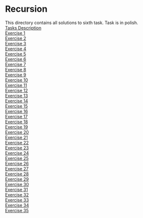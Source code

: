 # Recursion
This directory contains all solutions to sixth task. Task is in polish.  
<a href="https://github.com/LucasJezap/WDI/tree/master/6.%20Recursion/cw_06-07.pdf"> Tasks Description  
<a href="https://github.com/LucasJezap/WDI/tree/master/6.%20Recursion/Ćw6_1.cpp"> Exercise 1  
<a href="https://github.com/LucasJezap/WDI/tree/master/6.%20Recursion/Ćw6_2.cpp"> Exercise 2  
<a href="https://github.com/LucasJezap/WDI/tree/master/6.%20Recursion/Ćw6_3.cpp"> Exercise 3  
<a href="https://github.com/LucasJezap/WDI/tree/master/6.%20Recursion/Ćw6_4.cpp"> Exercise 4  
<a href="https://github.com/LucasJezap/WDI/tree/master/6.%20Recursion/Ćw6_5.cpp"> Exercise 5  
<a href="https://github.com/LucasJezap/WDI/tree/master/6.%20Recursion/Ćw6_6.cpp"> Exercise 6  
<a href="https://github.com/LucasJezap/WDI/tree/master/6.%20Recursions/Ćw6_7.cpp"> Exercise 7  
<a href="https://github.com/LucasJezap/WDI/tree/master/6.%20Recursion/Ćw6_8.cpp"> Exercise 8  
<a href="https://github.com/LucasJezap/WDI/tree/master/6.%20Recursion/Ćw6_9.cpp"> Exercise 9  
<a href="https://github.com/LucasJezap/WDI/tree/master/6.%20Recursion/Ćw6_10.cpp"> Exercise 10  
<a href="https://github.com/LucasJezap/WDI/tree/master/6.%20Recursion/Ćw6_11.cpp"> Exercise 11  
<a href="https://github.com/LucasJezap/WDI/tree/master/6.%20Recursion/Ćw6_12.cpp"> Exercise 12  
<a href="https://github.com/LucasJezap/WDI/tree/master/6.%20Recursion/Ćw6_13.cpp"> Exercise 13  
<a href="https://github.com/LucasJezap/WDI/tree/master/6.%20Recursion/Ćw6_14.cpp"> Exercise 14  
<a href="https://github.com/LucasJezap/WDI/tree/master/6.%20Recursion/Ćw6_15.cpp"> Exercise 15  
<a href="https://github.com/LucasJezap/WDI/tree/master/6.%20Recursion/Ćw6_16.cpp"> Exercise 16  
<a href="https://github.com/LucasJezap/WDI/tree/master/6.%20Recursion/Ćw6_17.cpp"> Exercise 17  
<a href="https://github.com/LucasJezap/WDI/tree/master/6.%20Recursion/Ćw6_18.cpp"> Exercise 18  
<a href="https://github.com/LucasJezap/WDI/tree/master/6.%20Recursion/Ćw6_19.cpp"> Exercise 19  
<a href="https://github.com/LucasJezap/WDI/tree/master/6.%20Recursions/Ćw6_20.cpp"> Exercise 20  
<a href="https://github.com/LucasJezap/WDI/tree/master/6.%20Recursion/Ćw6_21.cpp"> Exercise 21  
<a href="https://github.com/LucasJezap/WDI/tree/master/6.%20Recursion/Ćw6_22.cpp"> Exercise 22  
<a href="https://github.com/LucasJezap/WDI/tree/master/6.%20Recursion/Ćw6_23.cpp"> Exercise 23  
<a href="https://github.com/LucasJezap/WDI/tree/master/6.%20Recursion/Ćw6_24.cpp"> Exercise 24  
<a href="https://github.com/LucasJezap/WDI/tree/master/6.%20Recursion/Ćw6_25.cpp"> Exercise 25  
<a href="https://github.com/LucasJezap/WDI/tree/master/6.%20Recursion/Ćw6_26.cpp"> Exercise 26  
<a href="https://github.com/LucasJezap/WDI/tree/master/6.%20Recursion/Ćw6_27.cpp"> Exercise 27  
<a href="https://github.com/LucasJezap/WDI/tree/master/6.%20Recursion c/Ćw6_28.cpp"> Exercise 28  
<a href="https://github.com/LucasJezap/WDI/tree/master/6.%20Recursion/Ćw6_29.cpp"> Exercise 29  
<a href="https://github.com/LucasJezap/WDI/tree/master/6.%20Recursion/Ćw6_30.cpp"> Exercise 30  
<a href="https://github.com/LucasJezap/WDI/tree/master/6.%20Recursion/Ćw6_31.cpp"> Exercise 31  
<a href="https://github.com/LucasJezap/WDI/tree/master/6.%20Recursion/Ćw6_32.cpp"> Exercise 32  
<a href="https://github.com/LucasJezap/WDI/tree/master/6.%20Recursion/Ćw6_33.cpp"> Exercise 33  
<a href="https://github.com/LucasJezap/WDI/tree/master/6.%20Recursion/Ćw6_34.cpp"> Exercise 34  
<a href="https://github.com/LucasJezap/WDI/tree/master/6.%20Recursion/Ćw6_35.cpp"> Exercise 35  
